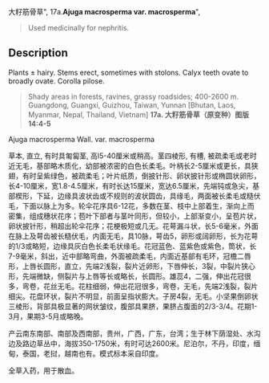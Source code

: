 大籽筋骨草",
17a.**Ajuga macrosperma var. macrosperma**",

> Used medicinally for nephritis.

## Description
Plants ± hairy. Stems erect, sometimes with stolons. Calyx teeth ovate to broadly ovate. Corolla pilose.

> Shady areas in forests, ravines, grassy roadsides; 400-2600 m. Guangdong, Guangxi, Guizhou, Taiwan, Yunnan [Bhutan, Laos, Myanmar, Nepal, Thailand, Vietnam]
**17a. 大籽筋骨草（原变种）图版14:4-5**

Ajuga macrosperma Wall. var. macrosperma

草本, 直立, 有时具匍匐茎, 高I5-40厘米或稍高。茎四棱形, 有槽, 被疏柔毛或老时近无毛，基部略木质化，幼部被浓密的白色长柔毛。叶柄长2-5厘米或更长，具狭翅，有时呈紫绿色，被疏柔毛；叶片纸质，倒披针形、卵状披针形或椭圆状卵形，长4-10厘米，宽1.8-4.5厘米，有时长达15厘米，宽达6.5厘米，先端钝或急尖，基部楔形，下延，边缘具波状齿或不规则的波状圆齿，具缘毛，两面被长柔毛或糙伏毛，下面以脉上为多。轮伞花序具6-12花，多数在茎、枝中上部着生，渐向上而密集，组成穗状花序；苞叶下部者与茎叶同形，但较小，上部渐变小，呈苞片状，卵状披针形，稍超出轮伞花序；花梗极短或几无。花萼漏斗状，长5-6毫米，外面在脉上及萼齿被长糙伏毛，内面无毛，具10脉，萼齿5，卵形或阔卵形，长为花萼的1/3或略短，边缘具灰白色长柔毛状缘毛。花冠蓝色、蓝紫色或紫色，筒状，长7-9毫米，斜出，近中部略弯曲，外面被疏柔毛，内面近基部有毛环，冠檐二唇形，上唇长圆形，直立，先端2浅裂，裂片近卵形，下唇伸长，3裂，中裂片狭心形，先端微缺，侧裂片与上唇等长或略长，长圆形。雄蕊4，二强，伸出花冠很多，弯卷，花丝无毛。花柱细弱，伸出花冠很多，弯卷，无毛，先端2浅裂，裂片细尖。花盘环状，裂片不明显，前面呈指状膨大。子房4裂，无毛。小坚果倒卵状三棱形，背部具极显著的网状皱纹，腹部具果脐，果脐占腹面的2/3-3/4。花期1-3月，果期3-5月或略晚。

产云南东南部、南部及西南部，贵州，广西，广东，台湾；生于林下荫湿处、水沟边及路边草丛中，海拔350-1750米，有时可达2600米。尼泊尔，不丹，印度，缅甸，泰国，老挝，越南也有。模式标本采自印度。

全草入药，用于散血。
